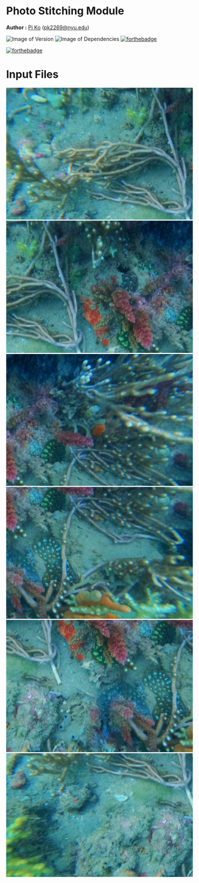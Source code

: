# Photo Stitching Module
**Author :** [Pi Ko](https://paingthet.com/) ([pk2269@nyu.edu](mailto:pk2269@nyu.edu))

![Image of Version](https://img.shields.io/badge/version-v1.0-green)
![Image of Dependencies](https://img.shields.io/badge/dependencies-up%20to%20date-brightgreen)
[![forthebadge](https://forthebadge.com/images/badges/works-on-my-machine.svg)](https://forthebadge.com)

[![forthebadge](https://forthebadge.com/images/badges/made-with-python.svg)](https://forthebadge.com)

# Input Files

![Demo](input/Untitled-1.png)
![Demo](input/Untitled-2.png)
![Demo](input/Untitled-3.png)
![Demo](input/Untitled-4.png)
![Demo](input/Untitled-5.png)
![Demo](input/Untitled-6.png)

